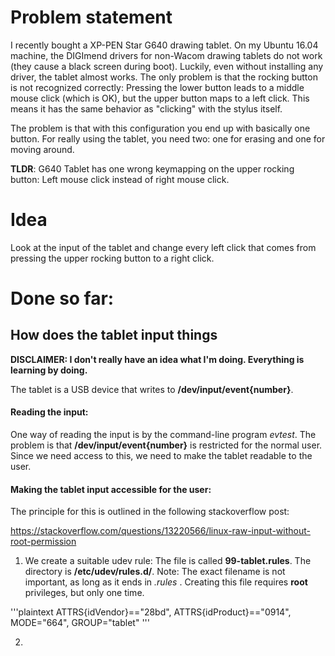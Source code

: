 # Problem statement
I recently bought a XP-PEN Star G640 drawing tablet. 
On my Ubuntu 16.04 machine, the DIGImend drivers for non-Wacom drawing tablets do not work (they cause a black screen during boot). Luckily, even without installing any driver, the tablet almost works. The only problem is that the rocking button is not recognized correctly: Pressing the lower button leads to a middle mouse click (which is OK), but the upper button maps to a left click. This means it has the same behavior as "clicking" with the stylus itself.

The problem is that with this configuration you end up with basically one button. For really using the tablet, you need two: one for erasing and one for moving around. 


__TLDR__: G640 Tablet has one wrong keymapping on the upper rocking button: Left mouse click instead of right mouse click.

# Idea
Look at the input of the tablet and change every left click that comes from pressing the upper rocking button to a right click.

# Done so far: 

## How does the tablet input things

__DISCLAIMER: I don't really have an idea what I'm doing. Everything is learning by doing.__

The tablet is a USB device that writes to __/dev/input/event{number}__.

#### Reading the input:
One way of reading the input is by the command-line program *evtest*.
The problem is that __/dev/input/event{number}__ is restricted for the normal user. Since we need access to this, we need to make the tablet readable to the user. 


#### Making the tablet input accessible for the user:

The principle for this is outlined in the following stackoverflow post: 

https://stackoverflow.com/questions/13220566/linux-raw-input-without-root-permission

1. We create a suitable udev rule: The file is called **99-tablet.rules**. The directory is __/etc/udev/rules.d/__. Note: The exact filename is not important, as long as it ends in *.rules* . Creating this file requires __root__ privileges, but only one time.

'''plaintext
ATTRS{idVendor}=="28bd", ATTRS{idProduct}=="0914", MODE="664", GROUP="tablet"
'''


2. 
